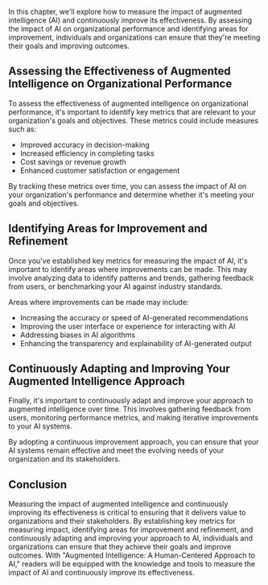 

In this chapter, we'll explore how to measure the impact of augmented intelligence (AI) and continuously improve its effectiveness. By assessing the impact of AI on organizational performance and identifying areas for improvement, individuals and organizations can ensure that they're meeting their goals and improving outcomes.

Assessing the Effectiveness of Augmented Intelligence on Organizational Performance
-----------------------------------------------------------------------------------

To assess the effectiveness of augmented intelligence on organizational performance, it's important to identify key metrics that are relevant to your organization's goals and objectives. These metrics could include measures such as:

* Improved accuracy in decision-making
* Increased efficiency in completing tasks
* Cost savings or revenue growth
* Enhanced customer satisfaction or engagement

By tracking these metrics over time, you can assess the impact of AI on your organization's performance and determine whether it's meeting your goals and objectives.

Identifying Areas for Improvement and Refinement
------------------------------------------------

Once you've established key metrics for measuring the impact of AI, it's important to identify areas where improvements can be made. This may involve analyzing data to identify patterns and trends, gathering feedback from users, or benchmarking your AI against industry standards.

Areas where improvements can be made may include:

* Increasing the accuracy or speed of AI-generated recommendations
* Improving the user interface or experience for interacting with AI
* Addressing biases in AI algorithms
* Enhancing the transparency and explainability of AI-generated output

Continuously Adapting and Improving Your Augmented Intelligence Approach
------------------------------------------------------------------------

Finally, it's important to continuously adapt and improve your approach to augmented intelligence over time. This involves gathering feedback from users, monitoring performance metrics, and making iterative improvements to your AI systems.

By adopting a continuous improvement approach, you can ensure that your AI systems remain effective and meet the evolving needs of your organization and its stakeholders.

Conclusion
----------

Measuring the impact of augmented intelligence and continuously improving its effectiveness is critical to ensuring that it delivers value to organizations and their stakeholders. By establishing key metrics for measuring impact, identifying areas for improvement and refinement, and continuously adapting and improving your approach to AI, individuals and organizations can ensure that they achieve their goals and improve outcomes. With "Augmented Intelligence: A Human-Centered Approach to AI," readers will be equipped with the knowledge and tools to measure the impact of AI and continuously improve its effectiveness.
